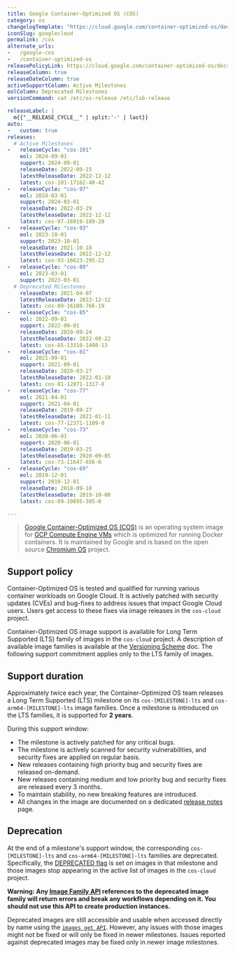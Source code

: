 ```yaml
---
title: Google Container-Optimized OS (COS)
category: os
changelogTemplate: "https://cloud.google.com/container-optimized-os/docs/release-notes/m__RELEASE_CYCLE__#__LATEST__"
iconSlug: googlecloud
permalink: /cos
alternate_urls:
-   /google-cos
-   /container-optimized-os
releasePolicyLink: https://cloud.google.com/container-optimized-os/docs/resources/support-policy
releaseColumn: true
releaseDateColumn: true
activeSupportColumn: Active Milestones
eolColumn: Deprecated Milestones
versionCommand: cat /etc/os-release /etc/lsb-release

releaseLabel: |
  m{{"__RELEASE_CYCLE__" | split:'-' | last}}
auto:
-   custom: true
releases:
  # Active Milestones
-   releaseCycle: "cos-101"
    eol: 2024-09-01
    support: 2024-09-01
    releaseDate: 2022-09-15
    latestReleaseDate: 2022-12-12
    latest: cos-101-17162-40-42
-   releaseCycle: "cos-97"
    eol: 2024-03-01
    support: 2024-03-01
    releaseDate: 2022-03-29
    latestReleaseDate: 2022-12-12
    latest: cos-97-16919-189-20
-   releaseCycle: "cos-93"
    eol: 2023-10-01
    support: 2023-10-01
    releaseDate: 2021-10-18
    latestReleaseDate: 2022-12-12
    latest: cos-93-16623-295-22
-   releaseCycle: "cos-89"
    eol: 2023-03-01
    support: 2023-03-01
  # Deprecated Milestones
    releaseDate: 2021-04-07
    latestReleaseDate: 2022-12-12
    latest: cos-89-16108-766-19
-   releaseCycle: "cos-85"
    eol: 2022-09-01
    support: 2022-09-01
    releaseDate: 2020-09-24
    latestReleaseDate: 2022-08-22
    latest: cos-85-13310-1498-13
-   releaseCycle: "cos-81"
    eol: 2021-09-01
    support: 2021-09-01
    releaseDate: 2020-03-27
    latestReleaseDate: 2022-01-10
    latest: cos-81-12871-1317-8
-   releaseCycle: "cos-77"
    eol: 2021-04-01
    support: 2021-04-01
    releaseDate: 2019-09-27
    latestReleaseDate: 2021-01-11
    latest: cos-77-12371-1109-0
-   releaseCycle: "cos-73"
    eol: 2020-06-01
    support: 2020-06-01
    releaseDate: 2019-03-25
    latestReleaseDate: 2020-09-05
    latest: cos-73-11647-656-0
-   releaseCycle: "cos-69"
    eol: 2019-12-01
    support: 2019-12-01
    releaseDate: 2018-09-18
    latestReleaseDate: 2019-10-08
    latest: cos-69-10895-385-0

---
```


> [Google Container-Optimized OS (COS)](https://cloud.google.com/container-optimized-os/docs/concepts/features-and-benefits) is an operating system image for [GCP Compute Engine VMs](https://cloud.google.com/compute) which is optimized for running Docker containers. It is maintained by Google and is based on the open source [Chromium OS](https://www.chromium.org/chromium-os) project.

## Support policy

Container-Optimized OS is tested and qualified for running various container workloads on Google Cloud. It is actively patched with security updates (CVEs) and bug-fixes to address issues that impact Google Cloud users. Users get access to these fixes via image releases in the `cos-cloud` project.

Container-Optimized OS image support is available for Long Term Supported (LTS) family of images in the `cos-cloud` project. A description of available image families is available at the [Versioning Scheme](https://cloud.google.com/container-optimized-os/docs/concepts/versioning#image_families) doc. The following support commitment applies only to the LTS family of images.

## Support duration

Approximately twice each year, the Container-Optimized OS team releases a Long Term Supported (LTS) milestone on its `cos-[MILESTONE]-lts` and `cos-arm64-[MILESTONE]-lts` image families. Once a milestone is introduced on the LTS families, it is supported for **2 years**.

During this support window:

* The milestone is actively patched for any critical bugs.
* The milestone is actively scanned for security vulnerabilities, and security fixes are applied on regular basis.
* New releases containing high priority bug and security fixes are released on-demand.
* New releases containing medium and low priority bug and security fixes are released every 3 months.
* To maintain stability, no new breaking features are introduced.
* All changes in the image are documented on a dedicated [release notes](https://cloud.google.com/container-optimized-os/docs/release-notes) page.

## Deprecation

At the end of a milestone's support window, the corresponding `cos-[MILESTONE]-lts` and `cos-arm64-[MILESTONE]-lts` families are deprecated. Specifically, the [DEPRECATED flag](https://cloud.google.com/compute/docs/reference/rest/v1/images/deprecate) is set on images in that milestone and those images stop appearing in the active list of images in the `cos-cloud` project.

**Warning: Any [Image Family API](https://cloud.google.com/compute/docs/reference/rest/v1/images/getFromFamily) references to the deprecated image family will return errors and break any workflows depending on it. You should not use this API to create production instances.**

Deprecated images are still accessible and usable when accessed directly by name using the [`images get API`](https://cloud.google.com/compute/docs/reference/rest/v1/images/get). However, any issues with those images might not be fixed or will only be fixed in newer milestones. Issues reported against deprecated images may be fixed only in newer image milestones.
